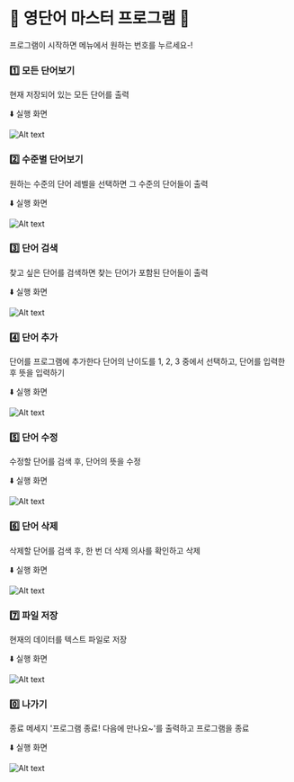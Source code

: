 📖 영단어 마스터 프로그램 📖
=======================

프로그램이 시작하면 메뉴에서 원하는 번호를 누르세요-!

### 1️⃣ 모든 단어보기
현재 저장되어 있는 모든 단어를 출력

⬇️ 실행 화면

![Alt text](./screenshot/1모든단어보기.png)

### 2️⃣ 수준별 단어보기
원하는 수준의 단어 레벨을 선택하면 그 수준의 단어들이 출력

⬇️ 실행 화면

![Alt text](./screenshot/2_vocab_level.png)

### 3️⃣ 단어 검색
찾고 싶은 단어를 검색하면 찾는 단어가 포함된 단어들이 출력

⬇️ 실행 화면

![Alt text](./screenshot/3_vocab_search.png)

### 4️⃣ 단어 추가
단어를 프로그램에 추가한다
단어의 난이도를 1, 2, 3 중에서 선택하고, 단어를 입력한 후 뜻을 입력하기

⬇️ 실행 화면

![Alt text](./screenshot/4단어추가.png)

### 5️⃣ 단어 수정
수정할 단어를 검색 후, 단어의 뜻을 수정

⬇️ 실행 화면

![Alt text](./screenshot/5_edit_vocab.png)

### 6️⃣ 단어 삭제
삭제할 단어를 검색 후, 한 번 더 삭제 의사를 확인하고 삭제

⬇️ 실행 화면

![Alt text](./screenshot/6_erase_word.png)

### 7️⃣ 파일 저장
현재의 데이터를 텍스트 파일로 저장

⬇️ 실행 화면

![Alt text](./screenshot/7_save.png)

### 0️⃣ 나가기
종료 메세지 '프로그램 종료! 다음에 만나요~'를 출력하고 프로그램을 종료

⬇️ 실행 화면

![Alt text](./screenshot/0나가기.png)